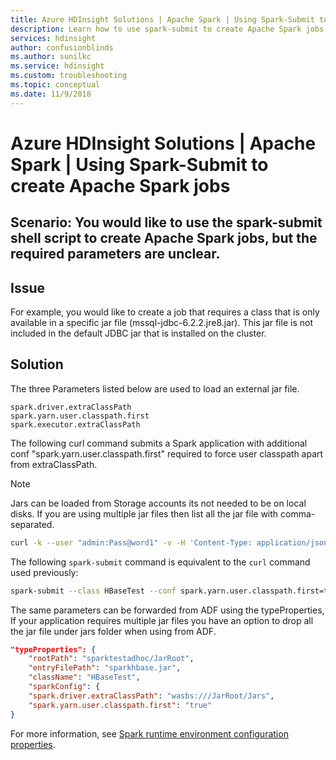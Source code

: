 ```yaml
---
title: Azure HDInsight Solutions | Apache Spark | Using Spark-Submit to create Apache Spark jobs
description: Learn how to use spark-submit to create Apache Spark jobs.
services: hdinsight
author: confusionblinds
ms.author: sunilkc
ms.service: hdinsight
ms.custom: troubleshooting
ms.topic: conceptual
ms.date: 11/9/2018
---
```


# Azure HDInsight Solutions | Apache Spark | Using Spark-Submit to create Apache Spark jobs

## Scenario: You would like to use the spark-submit shell script to create Apache Spark jobs, but the required parameters are unclear.

## Issue

For example, you would like to create a job that requires a class that is only available in a specific jar file (mssql-jdbc-6.2.2.jre8.jar). This jar file is not included in the default JDBC jar that is installed on the cluster.

## Solution

The three Parameters listed below are used to load an external jar file.

```config
spark.driver.extraClassPath
spark.yarn.user.classpath.first
spark.executor.extraClassPath
```

The following curl command submits a Spark application with additional conf "spark.yarn.user.classpath.first" required to force user classpath apart from extraClassPath. 

> [!Note]
> Jars can be loaded from Storage accounts its not needed to be on local disks. If you are using multiple jar files then list all the jar file with comma-separated.

```bash
curl -k --user "admin:Pass@word1" -v -H 'Content-Type: application/json' -X POST -d '{ "file":"wasbs:///sparkhbase/sparkhbase.jar", "className":"HBaseTest", "jars":["wasbs:///sparkhbase/mssql-jdbc-6.2.2.jre8.jar"],"conf":{ "spark.driver.extraClassPath":"wasbs:///sparkhbase/mssql-jdbc-6.2.2.jre8.jar","spark.yarn.user.classpath.first":"true"} }' "https://{clustername}.azurehdinsight.net/livy/batches"
```

The following `spark-submit` command is equivalent to the `curl` command used previously:

```bash
spark-submit --class HBaseTest --conf spark.yarn.user.classpath.first=true --conf spark.yarn.submit.waitAppCompletion=false --conf spark.jars=wasbs:///sparkhbase/mssql-jdbc-6.2.2.jre8.jar --conf spark.master=yarn-cluster --conf spark.driver.extraClassPath=wasbs:///sparkhbase/mssql-jdbc-6.2.2.jre8.jar  wasbs:///sparkhbase/sparkhbase.jar
```

The same parameters can be forwarded from ADF using the typeProperties, If your application requires multiple jar files you have an option to drop all the jar file under jars folder when using from ADF.

```json
"typeProperties": {    
    "rootPath": "sparktestadhoc/JarRoot",    
    "entryFilePath": "sparkhbase.jar",    
    "className": "HBaseTest",    
    "sparkConfig": {    
    "spark.driver.extraClassPath": "wasbs:///JarRoot/Jars",    
    "spark.yarn.user.classpath.first": "true"
}
```

For more information, see [Spark runtime environment configuration properties](https://spark.apache.org/docs/latest/configuration.html#runtime-environment).